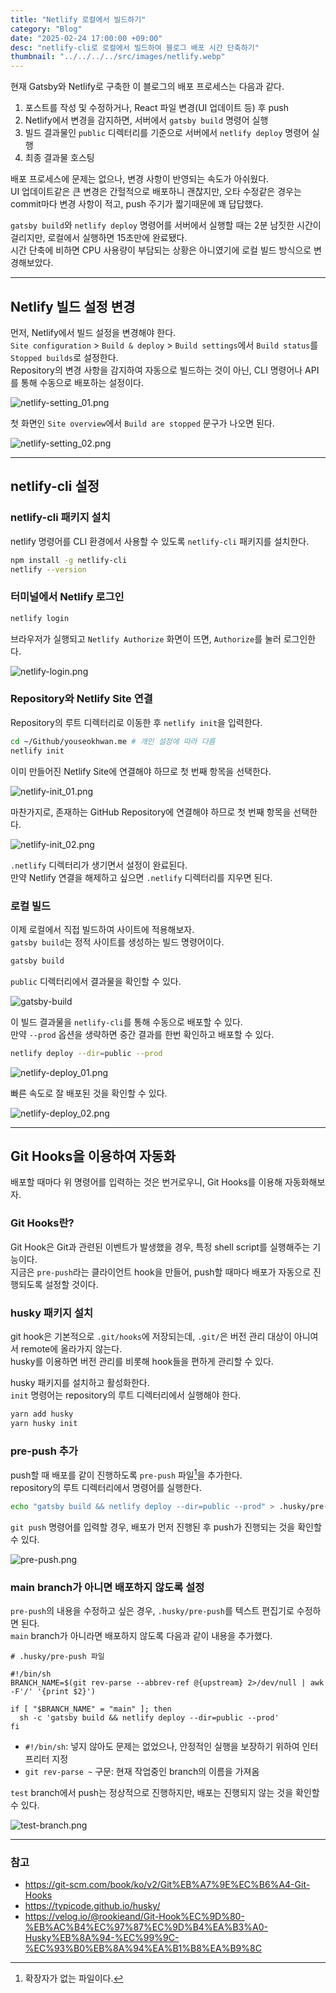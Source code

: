 ```yaml
---
title: "Netlify 로컬에서 빌드하기"
category: "Blog"
date: "2025-02-24 17:00:00 +09:00"
desc: "netlify-cli로 로컬에서 빌드하여 블로그 배포 시간 단축하기"
thumbnail: "../../../../src/images/netlify.webp"
---
```


현재 Gatsby와 Netlify로 구축한 이 블로그의 배포 프로세스는 다음과 같다.

1. 포스트를 작성 및 수정하거나, React 파일 변경(UI 업데이트 등) 후 push
2. Netlify에서 변경을 감지하면, 서버에서 `gatsby build` 명령어 실행
3. 빌드 결과물인 `public` 디렉터리를 기준으로 서버에서 `netlify deploy` 명령어 실행
4. 최종 결과물 호스팅

배포 프로세스에 문제는 없으나, 변경 사항이 반영되는 속도가 아쉬웠다.<br>
UI 업데이트같은 큰 변경은 간헐적으로 배포하니 괜찮지만, 오타 수정같은 경우는 commit마다 변경 사항이 적고, push 주기가 짧기때문에 꽤 답답했다.

`gatsby build`와 `netlify deploy` 명령어를 서버에서 실행할 때는 2분 남짓한 시간이 걸리지만, 로컬에서 실행하면 15초만에 완료됐다.<br>
시간 단축에 비하면 CPU 사용량이 부담되는 상황은 아니였기에 로컬 빌드 방식으로 변경해보았다.

---

## Netlify 빌드 설정 변경

먼저, Netlify에서 빌드 설정을 변경해야 한다.<br>
`Site configuration` > `Build & deploy` > `Build settings`에서 `Build status`를 `Stopped builds`로 설정한다.<br>
Repository의 변경 사항을 감지하여 자동으로 빌드하는 것이 아닌, CLI 명령어나 API를 통해 수동으로 배포하는 설정이다.

![netlify-setting_01.png](netlify-setting_01.png)

첫 화면인 `Site overview`에서 `Build are stopped` 문구가 나오면 된다.

![netlify-setting_02.png](netlify-setting_02.png)

---

## netlify-cli 설정

### netlify-cli 패키지 설치

netlify 명령어를 CLI 환경에서 사용할 수 있도록 `netlify-cli` 패키지를 설치한다.

```bash
npm install -g netlify-cli
netlify --version
```

### 터미널에서 Netlify 로그인

```bash
netlify login
```

브라우저가 실행되고 `Netlify Authorize` 화면이 뜨면, `Authorize`를 눌러 로그인한다.

![netlify-login.png](netlify-login.png)

### Repository와 Netlify Site 연결

Repository의 루트 디렉터리로 이동한 후 `netlify init`을 입력한다.

```bash
cd ~/Github/youseokhwan.me # 개인 설정에 따라 다름
netlify init
```

이미 만들어진 Netlify Site에 연결해야 하므로 첫 번째 항목을 선택한다.

![netlify-init_01.png](netlify-init_01.png)

마찬가지로, 존재하는 GitHub Repository에 연결해야 하므로 첫 번째 항목을 선택한다.

![netlify-init_02.png](netlify-init_02.png)

`.netlify` 디렉터리가 생기면서 설정이 완료된다.<br>
만약 Netlify 연결을 해제하고 싶으면 `.netlify` 디렉터리를 지우면 된다.

### 로컬 빌드

이제 로컬에서 직접 빌드하여 사이트에 적용해보자.<br>
`gatsby build`는 정적 사이트를 생성하는 빌드 명령어이다.

```bash
gatsby build
```

`public` 디렉터리에서 결과물을 확인할 수 있다.

![gatsby-build](gatsby-build.png)

이 빌드 결과물을 `netlify-cli`를 통해 수동으로 배포할 수 있다.<br>
만약 `--prod` 옵션을 생략하면 중간 결과를 한번 확인하고 배포할 수 있다.

```bash
netlify deploy --dir=public --prod
```

![netlify-deploy_01.png](netlify-deploy_01.png)

빠른 속도로 잘 배포된 것을 확인할 수 있다.

![netlify-deploy_02.png](netlify-deploy_02.png)

---

## Git Hooks을 이용하여 자동화

배포할 때마다 위 명령어를 입력하는 것은 번거로우니, Git Hooks를 이용해 자동화해보자.

### Git Hooks란?

Git Hook은 Git과 관련된 이벤트가 발생했을 경우, 특정 shell script를 실행해주는 기능이다.<br>
지금은 `pre-push`라는 클라이언트 hook을 만들어, push할 때마다 배포가 자동으로 진행되도록 설정할 것이다.

### husky 패키지 설치

git hook은 기본적으로 `.git/hooks`에 저장되는데, `.git/`은 버전 관리 대상이 아니여서 remote에 올라가지 않는다.<br>
husky를 이용하면 버전 관리를 비롯해 hook들을 편하게 관리할 수 있다.

husky 패키지를 설치하고 활성화한다.<br>
`init` 명령어는 repository의 루트 디렉터리에서 실행해야 한다.

```bash
yarn add husky
yarn husky init
```

### pre-push 추가

push할 때 배포를 같이 진행하도록 `pre-push` 파일[^1]을 추가한다.<br>
repository의 루트 디렉터리에서 명령어를 실행한다.

```bash
echo "gatsby build && netlify deploy --dir=public --prod" > .husky/pre-push
```

`git push` 명령어를 입력할 경우, 배포가 먼저 진행된 후 push가 진행되는 것을 확인할 수 있다.

![pre-push.png](pre-push.png)

### main branch가 아니면 배포하지 않도록 설정

`pre-push`의 내용을 수정하고 싶은 경우, `.husky/pre-push`를 텍스트 편집기로 수정하면 된다.<br>
`main` branch가 아니라면 배포하지 않도록 다음과 같이 내용을 추가했다.

```
# .husky/pre-push 파일

#!/bin/sh
BRANCH_NAME=$(git rev-parse --abbrev-ref @{upstream} 2>/dev/null | awk -F'/' '{print $2}')

if [ "$BRANCH_NAME" = "main" ]; then
  sh -c 'gatsby build && netlify deploy --dir=public --prod'
fi
```

* `#!/bin/sh`: 넣지 않아도 문제는 없었으나, 안정적인 실행을 보장하기 위하여 인터프리터 지정
* `git rev-parse ~` 구문: 현재 작업중인 branch의 이름을 가져옴

`test` branch에서 push는 정상적으로 진행하지만, 배포는 진행되지 않는 것을 확인할 수 있다.

![test-branch.png](test-branch.png)

---

### 참고

- https://git-scm.com/book/ko/v2/Git%EB%A7%9E%EC%B6%A4-Git-Hooks
- https://typicode.github.io/husky/
- https://velog.io/@rookieand/Git-Hook%EC%9D%80-%EB%AC%B4%EC%97%87%EC%9D%B4%EA%B3%A0-Husky%EB%8A%94-%EC%99%9C-%EC%93%B0%EB%8A%94%EA%B1%B8%EA%B9%8C

[^1]: 확장자가 없는 파일이다.